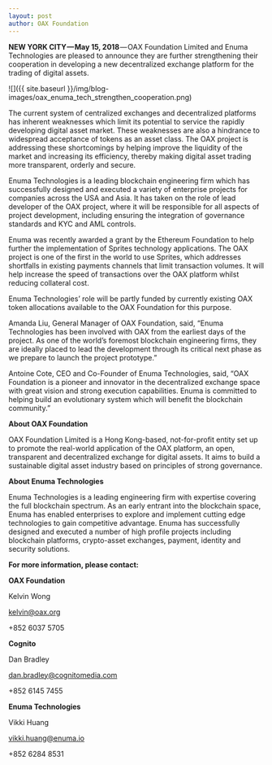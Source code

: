 ```yaml
---
layout: post
author: OAX Foundation
---
```


**NEW YORK CITY — May 15, 2018** — OAX Foundation Limited and Enuma Technologies are pleased to announce they are further strengthening their cooperation in developing a new decentralized exchange platform for the trading of digital assets.

![]({{ site.baseurl }}/img/blog-images/oax_enuma_tech_strengthen_cooperation.png)

The current system of centralized exchanges and decentralized platforms has inherent weaknesses which limit its potential to service the rapidly developing digital asset market. These weaknesses are also a hindrance to widespread acceptance of tokens as an asset class. The OAX project is addressing these shortcomings by helping improve the liquidity of the market and increasing its efficiency, thereby making digital asset trading more transparent, orderly and secure.

Enuma Technologies is a leading blockchain engineering firm which has successfully designed and executed a variety of enterprise projects for companies across the USA and Asia. It has taken on the role of lead developer of the OAX project, where it will be responsible for all aspects of project development, including ensuring the integration of governance standards and KYC and AML controls.

Enuma was recently awarded a grant by the Ethereum Foundation to help further the implementation of Sprites technology applications. The OAX project is one of the first in the world to use Sprites, which addresses shortfalls in existing payments channels that limit transaction volumes. It will help increase the speed of transactions over the OAX platform whilst reducing collateral cost.

Enuma Technologies’ role will be partly funded by currently existing OAX token allocations available to the OAX Foundation for this purpose.

Amanda Liu, General Manager of OAX Foundation, said, “Enuma Technologies has been involved with OAX from the earliest days of the project. As one of the world’s foremost blockchain engineering firms, they are ideally placed to lead the development through its critical next phase as we prepare to launch the project prototype.”

Antoine Cote, CEO and Co-Founder of Enuma Technologies, said, “OAX Foundation is a pioneer and innovator in the decentralized exchange space with great vision and strong execution capabilities. Enuma is committed to helping build an evolutionary system which will benefit the blockchain community.”

**About OAX Foundation**

OAX Foundation Limited is a Hong Kong-based, not-for-profit entity set up to promote the real-world application of the OAX platform, an open, transparent and decentralized exchange for digital assets. It aims to build a sustainable digital asset industry based on principles of strong governance.

**About Enuma Technologies** 

Enuma Technologies is a leading engineering firm with expertise covering the full blockchain spectrum. As an early entrant into the blockchain space, Enuma has enabled enterprises to explore and implement cutting edge technologies to gain competitive advantage. Enuma has successfully designed and executed a number of high profile projects including blockchain platforms, crypto-asset exchanges, payment, identity and security solutions.

**For more information, please contact:**

**OAX Foundation**

Kelvin Wong 

[kelvin@oax.org](kelvin@oax.org)

+852 6037 5705

**Cognito**

Dan Bradley

[dan.bradley@cognitomedia.com](dan.bradley@cognitomedia.com)

+852 6145 7455

**Enuma Technologies**

Vikki Huang

[vikki.huang@enuma.io](vikki.huang@enuma.io)

+852 6284 8531
